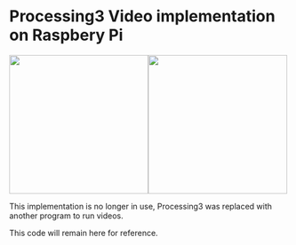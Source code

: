# Processing3 Video implementation on Raspbery Pi
<img src="https://user-images.githubusercontent.com/72700028/149818343-17fd7393-2d40-4000-b51a-f4af2d49b534.png" width="250"><img src="https://user-images.githubusercontent.com/72700028/149818875-e08fef24-9fb2-4718-a6bd-46c51912bef4.jpg" width="250">

This implementation is no longer in use, Processing3 was replaced with another program to run videos.

This code will remain here for reference.
